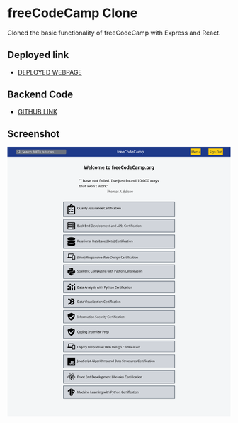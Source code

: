 # freeCodeCamp Clone 
Cloned the basic functionality of freeCodeCamp with Express and React.

## Deployed link
- [DEPLOYED WEBPAGE](https://freecodecamp-frontend.vercel.app/)

## Backend Code
- [GITHUB LINK](https://github.com/sahilahluwalia/freecodecamp-backend)


## Screenshot
![deployerlink](./screenshot.png)

